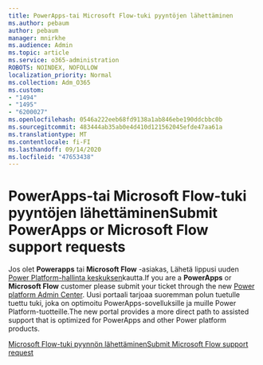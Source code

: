 ```yaml
---
title: PowerApps-tai Microsoft Flow-tuki pyyntöjen lähettäminen
ms.author: pebaum
author: pebaum
manager: mnirkhe
ms.audience: Admin
ms.topic: article
ms.service: o365-administration
ROBOTS: NOINDEX, NOFOLLOW
localization_priority: Normal
ms.collection: Adm_O365
ms.custom:
- "1494"
- "1495"
- "6200027"
ms.openlocfilehash: 0546a222eeb68fd9138a1ab846ebe190ddcbbc0b
ms.sourcegitcommit: 483444ab35ab0e4d410d121562045efde47aa61a
ms.translationtype: MT
ms.contentlocale: fi-FI
ms.lasthandoff: 09/14/2020
ms.locfileid: "47653438"
---
```

# <a name="submit-powerapps-or-microsoft-flow-support-requests"></a><span data-ttu-id="31824-102">PowerApps-tai Microsoft Flow-tuki pyyntöjen lähettäminen</span><span class="sxs-lookup"><span data-stu-id="31824-102">Submit PowerApps or Microsoft Flow support requests</span></span>

<span data-ttu-id="31824-103">Jos olet **Powerapps** tai **Microsoft Flow** -asiakas, Lähetä lippusi uuden [Power Platform-hallinta keskuksen](https://admin.powerplatform.microsoft.com/support?newTicket&product=15819)kautta.</span><span class="sxs-lookup"><span data-stu-id="31824-103">If you are a **PowerApps** or **Microsoft Flow** customer please submit your ticket through the new [Power platform Admin Center](https://admin.powerplatform.microsoft.com/support?newTicket&product=15819).</span></span> <span data-ttu-id="31824-104">Uusi portaali tarjoaa suoremman polun tuetulle tuettu tuki, joka on optimoitu PowerApps-sovelluksille ja muille Power Platform-tuotteille.</span><span class="sxs-lookup"><span data-stu-id="31824-104">The new portal provides a more direct path to assisted support that is optimized for PowerApps and other Power platform products.</span></span>

[<span data-ttu-id="31824-105">Microsoft Flow-tuki pyynnön lähettäminen</span><span class="sxs-lookup"><span data-stu-id="31824-105">Submit Microsoft Flow support request</span></span>](https://admin.powerplatform.microsoft.com/support?newTicket&product=Flow)